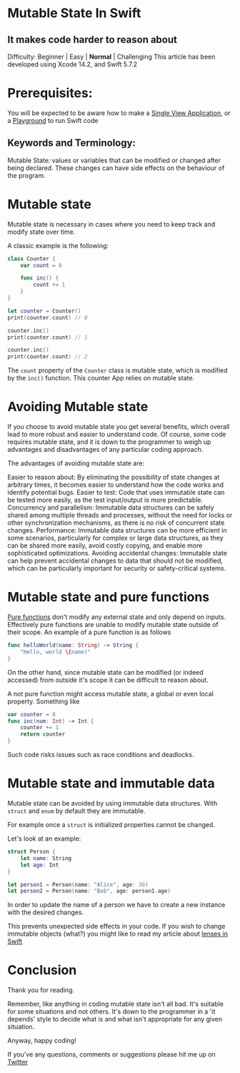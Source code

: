 # Mutable State In Swift
## It makes code harder to reason about

Difficulty: Beginner | Easy | **Normal** | Challenging
This article has been developed using Xcode 14.2, and Swift 5.7.2

# Prerequisites:
You will be expected to be aware how to make a [Single View Application](https://medium.com/swlh/your-first-ios-application-using-xcode-9983cf6efb71), or a [Playground](https://medium.com/@stevenpcurtis.sc/coding-in-swift-playgrounds-1a5563efa089) to run Swift code

## Keywords and Terminology:
Mutable State: values or variables that can be modified or changed after being declared. These changes can have side effects on the behaviour of the program.

# Mutable state
Mutable state is necessary in cases where you need to keep track and modify state over time.

A classic example is the following:

```swift
class Counter {
    var count = 0

    func inc() {
        count += 1
    }
}

let counter = Counter()
print(counter.count) // 0

counter.inc()
print(counter.count) // 1

counter.inc()
print(counter.count) // 2
```

The `count` property of the `Counter` class is mutable state, which is modified by the `inc()` function. This counter App relies on mutable state.

# Avoiding Mutable state
If you choose to avoid mutable state you get several benefits, which overall lead to more robust and easier to understand code. Of course, some code requires mutable state, and it is down to the programmer to weigh up advantages and disadvantages of any particular coding approach.

The advantages of avoiding mutable state are:

Easier to reason about: By eliminating the possibility of state changes at arbitrary times, it becomes easier to understand how the code works and identify potential bugs.
Easier to test: Code that uses immutable state can be tested more easily, as the test input/output is more predictable.
Concurrency and parallelism: Immutable data structures can be safely shared among multiple threads and processes, without the need for locks or other synchronization mechanisms, as there is no risk of concurrent state changes.
Performance: Immutable data structures can be more efficient in some scenarios, particularly for complex or large data structures, as they can be shared more easily, avoid costly copying, and enable more sophisticated optimizations.
Avoiding accidental changes: Immutable state can help prevent accidental changes to data that should not be modified, which can be particularly important for security or safety-critical systems.

# Mutable state and pure functions
[Pure functions](https://stevenpcurtis.medium.com/can-you-write-pure-functions-in-swift-8920f7ac0705
) don't modify any external state and only depend on inputs. Effectively pure functions are unable to modify mutable state outside of their scope. An example of a pure function is as follows

```swift
func helloWorld(name: String) -> String {
    "Hello, world \(name)"
}
```

On the other hand, since mutable state can be modified (or indeed accessed) from outside it's scope it can be difficult to reason about.

A not pure function might access mutable state, a global or even local property. Something like

```swift
var counter = 0
func inc(num: Int) -> Int {
    counter += 1
    return counter
}
```

Such code risks issues such as race conditions and deadlocks.

# Mutable state and immutable data
Mutable state can be avoided by using immutable data structures. With `struct` and `enum` by default they are immutable.

For example once a `struct` is initialized properties cannot be changed.

Let's look at an example:

```swift
struct Person {
    let name: String
    let age: Int
}

let person1 = Person(name: "Alice", age: 30)
let person2 = Person(name: "Bob", age: person1.age)
```

In order to update the name of a person we have to create a new instance with the desired changes.

This prevents unexpected side effects in your code. If you wish to change immutable objects (what?) you might like to read my article about [lenses in Swift](https://medium.com/p/49ca251f6c6)

# Conclusion
Thank you for reading.

Remember, like anything in coding mutable state isn't all bad. It's suitable for some situations and not others. It's down to the programmer in a 'it depends' style to decide what is and what isn't appropriate for any given situation.

Anyway, happy coding!

If you've any questions, comments or suggestions please hit me up on [Twitter](https://twitter.com/stevenpcurtis) 
